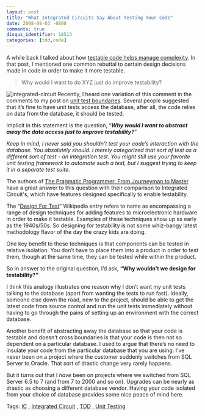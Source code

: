 ```yaml
---
layout: post
title: "What Integrated Circuits Say About Testing Your Code"
date: 2008-08-03 -0800
comments: true
disqus_identifier: 18513
categories: [tdd,code]
---
```

A while back I talked about how [testable code helps manage
complexity](http://haacked.com/archive/2007/11/14/writing-testable-code-is-about-managing-complexity.aspx "Testable code manages complexity").
In that post, I mentioned one common rebuttal to certain design
decisions made in code in order to make it more testable.

> Why would I want to do XYZ just do improve testability?

![integrated-circuit](http://haacked.com/images/haacked_com/WindowsLiveWriter/DesignForTestability_12B08/integrated-circuit_3.png "integrated-circuit")
Recently, I heard one variation of this comment in the comments to my
post on [unit test
boundaries](http://haacked.com/archive/2008/07/22/unit-test-boundaries.aspx "Unit Test Boundaries").
Several people suggested that it’s fine to have unit tests access the
database, after all, the code relies on data from the database, it
should be tested.

Implicit in this statement is the question, “***Why would I want to
abstract away the data access just to improve testability?**”*

*Keep in mind, I never said you shouldn’t test your code’s interaction
with the database. You absolutely should. I merely categorized that sort
of test as a different sort of test - an integration test. You might
still use your favorite unit testing framework to automate such a test,
but I suggest trying to keep it in a separate test suite.*

The authors of [The Pragmatic Programmer: From Journeyman to
Master](http://www.amazon.com/gp/product/020161622X?ie=UTF8&tag=youvebeenhaac-20&linkCode=as2&camp=1789&creative=9325&creativeASIN=020161622X)
have a great answer to this question with their comparison to Integrated
Circuit's, which have features designed specifically to enable
testability.

The “[Design For
Test](http://en.wikipedia.org/wiki/Design_For_Test "Design for Test on Wikipedia")”
Wikipedia entry refers to name as encompassing a range of design
techniques for adding features to microelectronic hardware in order to
make it testable. Examples of these techniques show up as early as the
1940s/50s. So designing for testability is not some whiz-bangy latest
methodology flavor of the day the crazy kids are doing.

One key benefit to these techniques is that components can be tested in
relative isolation. You don’t have to place them into a product in order
to test them, though at the same time, they can be tested while within
the product.

So in answer to the original question, I’d ask, **“Why wouldn’t we
design for testability?”**

I think this analogy illustrates one reason why I don’t want my unit
tests talking to the database (apart from wanting the tests to run
fast). Ideally, someone else down the road, new to the project, should
be able to get the latest code from source control and run the unit
tests immediately without having to go through the pains of setting up
an environment with the correct database.

Another benefit of abstracting away the database so that your code is
testable and doesn’t cross boundaries is that your code is then not so
dependent on a particular database. I used to argue that there’s no need
to insulate your code from the particular database that you are using.
I’ve never been on a project where the customer suddenly switches from
SQL Server to Oracle. That sort of drastic change very rarely happens.

But it turns out that I *have* been on projects where we switched from
SQL Server 6.5 to 7 (and from 7 to 2000 and so on). Upgrades can be
nearly as drastic as choosing a different database vendor. Having your
code isolated from your choice of database provides some nice peace of
mind here.

Tags: [IC](http://technorati.com/tags/IC/ "IC tag") , [Integrated
Circuit](http://technorati.com/tags/Integrated+Circuit/ "Integrated Circuit tag")
, [TDD](http://technorati.com/tags/TDD/ "TDD tag") , [Unit
Testing](http://technorati.com/tags/Unit+Testing/ "Unit Testing tag")

